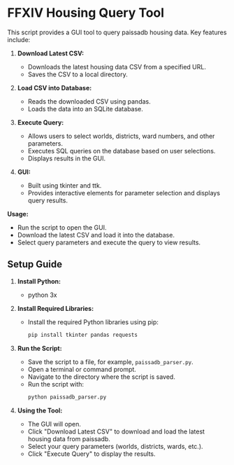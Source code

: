 # FFXIV Housing Query Tool

This script provides a GUI tool to query paissadb housing data. Key features include:

1. **Download Latest CSV:**
   - Downloads the latest housing data CSV from a specified URL.
   - Saves the CSV to a local directory.

2. **Load CSV into Database:**
   - Reads the downloaded CSV using pandas.
   - Loads the data into an SQLite database.

3. **Execute Query:**
   - Allows users to select worlds, districts, ward numbers, and other parameters.
   - Executes SQL queries on the database based on user selections.
   - Displays results in the GUI.

4. **GUI:**
   - Built using tkinter and ttk.
   - Provides interactive elements for parameter selection and displays query results.

**Usage:**
- Run the script to open the GUI.
- Download the latest CSV and load it into the database.
- Select query parameters and execute the query to view results.



## Setup Guide

1. **Install Python:**
   - python 3x

2. **Install Required Libraries:**
   - Install the required Python libraries using pip:
     ```sh
     pip install tkinter pandas requests
     ```

3. **Run the Script:**
   - Save the script to a file, for example, `paissadb_parser.py`.
   - Open a terminal or command prompt.
   - Navigate to the directory where the script is saved.
   - Run the script with:
     ```sh
     python paissadb_parser.py
     ```

4. **Using the Tool:**
   - The GUI will open.
   - Click "Download Latest CSV" to download and load the latest housing data from paissadb.
   - Select your query parameters (worlds, districts, wards, etc.).
   - Click "Execute Query" to display the results.

